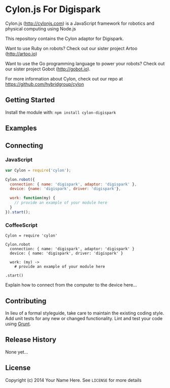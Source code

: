 # Cylon.js For Digispark

Cylon.js (http://cylonjs.com) is a JavaScript framework for robotics and
physical computing using Node.js

This repository contains the Cylon adaptor for Digispark.

Want to use Ruby on robots? Check out our sister project Artoo (http://artoo.io)

Want to use the Go programming language to power your robots? Check out our
sister project Gobot (http://gobot.io).

For more information about Cylon, check out our repo at
https://github.com/hybridgroup/cylon

## Getting Started

Install the module with: `npm install cylon-digispark`

## Examples

## Connecting

### JavaScript

```javascript
var Cylon = require('cylon');

Cylon.robot({
  connection: { name: 'digispark', adaptor: 'digispark' },
  device: {name: 'digispark', driver: 'digispark'},

  work: function(my) {
    // provide an example of your module here
  }
}).start();
```

### CoffeeScript

```
Cylon = require 'cylon'

Cylon.robot
  connection: { name: 'digispark', adaptor: 'digispark' }
  device: { name: 'digispark', driver: 'digispark' }

  work: (my) ->
    # provide an example of your module here

.start()
```

Explain how to connect from the computer to the device here...

## Contributing

In lieu of a formal styleguide, take care to maintain the existing coding style.
Add unit tests for any new or changed functionality. Lint and test your code
using [Grunt](http://gruntjs.com/).

## Release History

None yet...

## License

Copyright (c) 2014 Your Name Here. See `LICENSE` for more details
